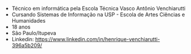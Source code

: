 <!--
**henriquevenchiarutti/henriquevenchiarutti** is a ✨ _special_ ✨ repository because its `README.md` (this file) appears on your GitHub profile.

Here are some ideas to get you started:

- 🔭 I’m currently working on ...
- 🌱 I’m currently learning ...
- 👯 I’m looking to collaborate on ...
- 🤔 I’m looking for help with ...
- 💬 Ask me about ...
- 📫 How to reach me: ...
- 😄 Pronouns: ...
- ⚡ Fun fact: ...
-->

- Técnico em informática pela Escola Técnica Vasco Antônio Venchiarutti
- Cursando Sistemas de Informação na USP - Escola de Artes Ciências e Humanidades
- 18 anos
- São Paulo/Itupeva
- Linkedin: https://www.linkedin.com/in/henrique-venchiarutti-396a5b209/
